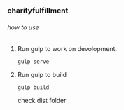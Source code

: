 ### charityfulfillment


###### how to use
1. Run gulp to work on devolopment.
	<pre><code>gulp serve</code></pre>

1. Run gulp to build
	<pre><code>gulp build</code></pre>

	check dist folder


